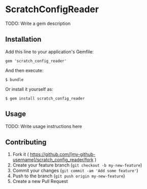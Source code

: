 # ScratchConfigReader

TODO: Write a gem description

## Installation

Add this line to your application's Gemfile:

    gem 'scratch_config_reader'

And then execute:

    $ bundle

Or install it yourself as:

    $ gem install scratch_config_reader

## Usage

TODO: Write usage instructions here

## Contributing

1. Fork it ( https://github.com/[my-github-username]/scratch_config_reader/fork )
2. Create your feature branch (`git checkout -b my-new-feature`)
3. Commit your changes (`git commit -am 'Add some feature'`)
4. Push to the branch (`git push origin my-new-feature`)
5. Create a new Pull Request
